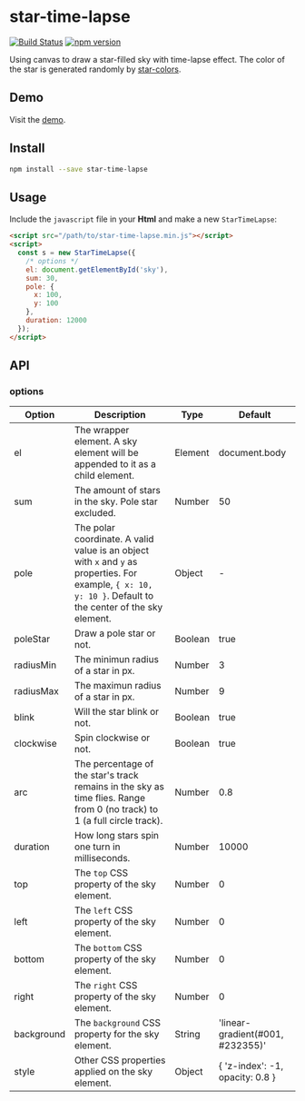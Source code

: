 # star-time-lapse

[![Build Status](https://travis-ci.org/fralonra/star-time-lapse.svg?branch=master)](https://travis-ci.org/fralonra/star-time-lapse)
[![npm version](https://img.shields.io/npm/v/star-time-lapse.svg)](https://www.npmjs.com/package/star-time-lapse)

Using canvas to draw a star-filled sky with time-lapse effect. The color of the star is generated randomly by [star-colors](https://github.com/fralonra/star-colors).

## Demo

Visit the [demo](https://fralonra.github.io/star-time-lapse/demo/).

## Install

```bash
npm install --save star-time-lapse
```

## Usage

Include the `javascript` file in your **Html** and make a new `StarTimeLapse`:
```html
<script src="/path/to/star-time-lapse.min.js"></script>
<script>
  const s = new StarTimeLapse({
    /* options */
    el: document.getElementById('sky'),
    sum: 30,
    pole: {
      x: 100,
      y: 100
    },
    duration: 12000
  });
</script>
```

## API

### options
| Option | Description | Type | Default |
| --- | --- | --- | --- |
| el | The wrapper element. A sky element will be appended to it as a child element. | Element | document.body |
| sum | The amount of stars in the sky. Pole star excluded. | Number | 50 |
| pole | The polar coordinate. A valid value is an object with `x` and `y` as properties. For example, `{ x: 10, y: 10 }`. Default to the center of the sky element. | Object | - |
| poleStar | Draw a pole star or not. | Boolean | true |
| radiusMin | The minimun radius of a star in px. | Number | 3 |
| radiusMax | The maximun radius of a star in px. | Number | 9 |
| blink | Will the star blink or not. | Boolean | true |
| clockwise | Spin clockwise or not. | Boolean | true |
| arc | The percentage of the star's track remains in the sky as time flies. Range from 0 (no track) to 1 (a full circle track). | Number | 0.8 |
| duration | How long stars spin one turn in milliseconds. | Number | 10000 |
| top | The `top` CSS property of the sky element. | Number | 0 |
| left | The `left` CSS property of the sky element. | Number | 0 |
| bottom | The `bottom` CSS property of the sky element. | Number | 0 |
| right | The `right` CSS property of the sky element. | Number | 0 |
| background | The `background` CSS property for the sky element. | String | 'linear-gradient(#001, #232355)' |
| style | Other CSS properties applied on the sky element. | Object | { 'z-index': -1, opacity: 0.8 } |